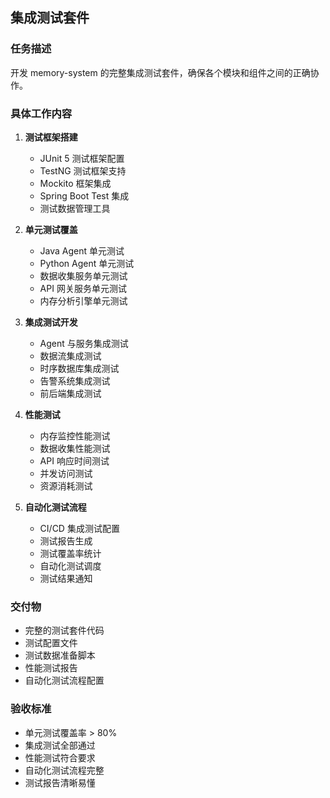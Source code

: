 ## 集成测试套件

### 任务描述
开发 memory-system 的完整集成测试套件，确保各个模块和组件之间的正确协作。

### 具体工作内容

1. **测试框架搭建**
   - JUnit 5 测试框架配置
   - TestNG 测试框架支持
   - Mockito 框架集成
   - Spring Boot Test 集成
   - 测试数据管理工具

2. **单元测试覆盖**
   - Java Agent 单元测试
   - Python Agent 单元测试
   - 数据收集服务单元测试
   - API 网关服务单元测试
   - 内存分析引擎单元测试

3. **集成测试开发**
   - Agent 与服务集成测试
   - 数据流集成测试
   - 时序数据库集成测试
   - 告警系统集成测试
   - 前后端集成测试

4. **性能测试**
   - 内存监控性能测试
   - 数据收集性能测试
   - API 响应时间测试
   - 并发访问测试
   - 资源消耗测试

5. **自动化测试流程**
   - CI/CD 集成测试配置
   - 测试报告生成
   - 测试覆盖率统计
   - 自动化测试调度
   - 测试结果通知

### 交付物
- 完整的测试套件代码
- 测试配置文件
- 测试数据准备脚本
- 性能测试报告
- 自动化测试流程配置

### 验收标准
- 单元测试覆盖率 > 80%
- 集成测试全部通过
- 性能测试符合要求
- 自动化测试流程完整
- 测试报告清晰易懂